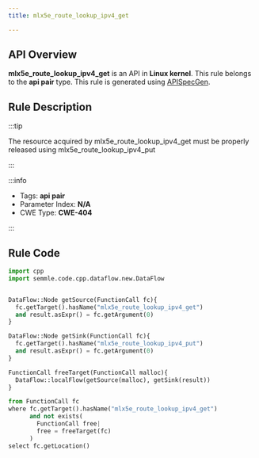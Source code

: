 ```yaml
---
title: mlx5e_route_lookup_ipv4_get

---
```



## API Overview
**mlx5e_route_lookup_ipv4_get** is an API in **Linux kernel**. This rule belongs to the **api pair** type. This rule is generated using [APISpecGen](../../tools/APISpecGen).
## Rule Description

:::tip

The resource acquired by mlx5e_route_lookup_ipv4_get must be properly released using mlx5e_route_lookup_ipv4_put

:::

:::info

- Tags: **api pair**
- Parameter Index: **N/A**
- CWE Type: **CWE-404**

:::

## Rule Code
```python
import cpp
import semmle.code.cpp.dataflow.new.DataFlow


DataFlow::Node getSource(FunctionCall fc){
  fc.getTarget().hasName("mlx5e_route_lookup_ipv4_get")
  and result.asExpr() = fc.getArgument(0)
}

DataFlow::Node getSink(FunctionCall fc){
  fc.getTarget().hasName("mlx5e_route_lookup_ipv4_put")
  and result.asExpr() = fc.getArgument(0)
}

FunctionCall freeTarget(FunctionCall malloc){
  DataFlow::localFlow(getSource(malloc), getSink(result))
}

from FunctionCall fc
where fc.getTarget().hasName("mlx5e_route_lookup_ipv4_get")
      and not exists(
        FunctionCall free| 
        free = freeTarget(fc)
      )
select fc.getLocation()

    
```